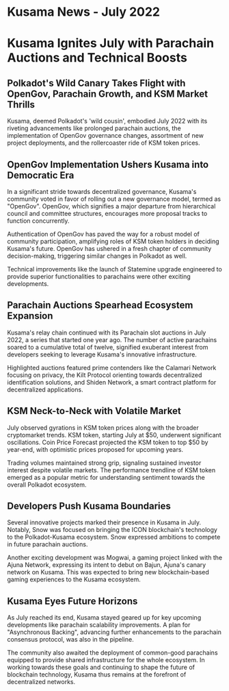 # Kusama News - July 2022

# Kusama Ignites July with Parachain Auctions and Technical Boosts

## Polkadot's Wild Canary Takes Flight with OpenGov, Parachain Growth, and KSM Market Thrills

Kusama, deemed Polkadot's 'wild cousin', embodied July 2022 with its riveting
advancements like prolonged parachain auctions, the implementation of OpenGov
governance changes, assortment of new project deployments, and the rollercoaster
ride of KSM token prices.

## OpenGov Implementation Ushers Kusama into Democratic Era

In a significant stride towards decentralized governance, Kusama's community
voted in favor of rolling out a new governance model, termed as "OpenGov".
OpenGov, which signifies a major departure from hierarchical council and
committee structures, encourages more proposal tracks to function concurrently.

Authentication of OpenGov has paved the way for a robust model of community
participation, amplifying roles of KSM token holders in deciding Kusama's
future. OpenGov has ushered in a fresh chapter of community decision-making,
triggering similar changes in Polkadot as well.

Technical improvements like the launch of Statemine upgrade engineered to
provide superior functionalities to parachains were other exciting developments.

## Parachain Auctions Spearhead Ecosystem Expansion

Kusama's relay chain continued with its Parachain slot auctions in July 2022, a
series that started one year ago. The number of active parachains soared to a
cumulative total of twelve, signified exuberant interest from developers seeking
to leverage Kusama's innovative infrastructure.

Highlighted auctions featured prime contenders like the Calamari Network
focusing on privacy, the Kilt Protocol orienting towards decentralized
identification solutions, and Shiden Network, a smart contract platform for
decentralized applications.

## KSM Neck-to-Neck with Volatile Market

July observed gyrations in KSM token prices along with the broader cryptomarket
trends. KSM token, starting July at $50, underwent significant oscillations.
Coin Price Forecast projected the KSM token to top $50 by year-end, with
optimistic prices proposed for upcoming years.

Trading volumes maintained strong grip, signaling sustained investor interest
despite volatile markets. The performance trendline of KSM token emerged as a
popular metric for understanding sentiment towards the overall Polkadot
ecosystem.

## Developers Push Kusama Boundaries

Several innovative projects marked their presence in Kusama in July. Notably,
Snow was focused on bringing the ICON blockchain's technology to the
Polkadot-Kusama ecosystem. Snow expressed ambitions to compete in future
parachain auctions.

Another exciting development was Mogwai, a gaming project linked with the Ajuna
Network, expressing its intent to debut on Bajun, Ajuna's canary network on
Kusama. This was expected to bring new blockchain-based gaming experiences to
the Kusama ecosystem.

## Kusama Eyes Future Horizons

As July reached its end, Kusama stayed geared up for key upcoming developments
like parachain scalability improvements. A plan for "Asynchronous Backing",
advancing further enhancements to the parachain consensus protocol, was also in
the pipeline.

The community also awaited the deployment of common-good parachains equipped to
provide shared infrastructure for the whole ecosystem. In working towards these
goals and continuing to shape the future of blockchain technology, Kusama thus
remains at the forefront of decentralized networks.
